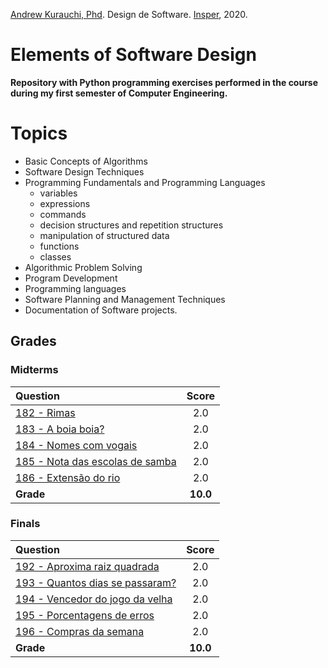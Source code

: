 [Andrew Kurauchi, Phd](https://github.com/toshikurauchi). Design de Software. [Insper](https://github.com/Insper), 2020.

# Elements of Software Design

**Repository with Python programming exercises performed in the course during my first semester of Computer Engineering.**

# Topics

- Basic Concepts of Algorithms
- Software Design Techniques
- Programming Fundamentals and Programming Languages
  - variables
  - expressions
  - commands
  - decision structures and repetition structures
  - manipulation of structured data
  - functions
  - classes
- Algorithmic Problem Solving
- Program Development
- Programming languages
- Software Planning and Management Techniques
- Documentation of Software projects.

## Grades

### Midterms

| Question                                                                    |  Score   |
|:----------------------------------------------------------------------------|:--------:|
| [182 - Rimas](source/182-Rimas.py)                                          |    2.0   |
| [183 - A boia boia?](source/183-A_boia_boia.py)                             |    2.0   |
| [184 - Nomes com vogais](source/184-Nomes_com_vogais.py)                    |    2.0   |
| [185 - Nota das escolas de samba](source/185-Notas_das_escolas_de_samba.py) |    2.0   |
| [186 - Extensão do rio](source/186-Extensão_do_rio.py)                      |    2.0   |
| **Grade**                                                                   | **10.0** |

### Finals

| Question                                                                   |  Score   |
|:---------------------------------------------------------------------------|:--------:|
| [192 - Aproxima raiz quadrada](source/192-Aproxima_raiz_quadrada.py)       |    2.0   |
| [193 - Quantos dias se passaram?](source/193-Quantos_dias_se_passaram.py)  |    2.0   |
| [194 - Vencedor do jogo da velha](source/194-Vencedor_do_jogo_da_velha.py) |    2.0   |
| [195 - Porcentagens de erros](source/195-Porcentagens_de_erros.py)         |    2.0   |
| [196 - Compras da semana](source/196-Compras_da_semana.py)                 |    2.0   |
| **Grade**                                                                  | **10.0** |
